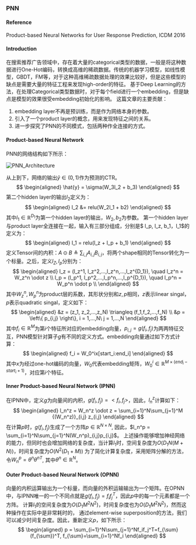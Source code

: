 ### PNN
#### Reference
Product-based Neural Networks for User Response Prediction, ICDM 2016

#### Introduction
在搜索推荐广告领域中，存在着大量的categorical类型的数据，一般是将这种数据进行One-Hot编码，转换成高维的稀疏数据。传统的机器学习模型，如线性模型，GBDT，FM等，对于这种高维稀疏数据处理的效果比较好，但是这些模型的缺点是需要大量的特征工程来发现high-order的特征。
基于Deep Learning的方法，在处理Categorical类型数据时，对于每个field进行一个embedding，但是缺点是模型的效果很受embedding初始化的影响。
这篇文章的主要贡献：
1) embedding layer不再是预训练，而是作为网络本身的参数。
2) 引入了一个product layer的概念，用来发现特征之间的关系。
3) 进一步探究了PNN的不同模式，包括两种作全连接的方式。

#### Product-based Neural Network

PNN的网络结构如下所示：

![PNN_Architecture](PNN_Architecture.png)

从上到下，网络的输出$\hat{y} \in (0, 1)$作为预测的CTR。
$$
\begin{aligned}
\hat{y} = \sigma(W_3l_2 + b_3)
\end{aligned}
$$
第二个hidden layer的输出$l_2$定义为：
$$
\begin{aligned}
l_2 &= relu(W_2l_1 + b2)
\end{aligned}
$$
其中$l_1 \in \mathbb{R}^{D_1}$为第一个hidden layer的输出，$W_2, b_2$为参数。
第一个hidden layer与product layer全连接在一起，输入有三部分组成，分别是$
l_p, l_z, b_1$，$l_1$的定义为：
$$
\begin{aligned}
l_1 = relu(l_z + l_p + b_1)
\end{aligned}
$$
定义Tensor间的内积：$A \odot B \triangleq \sum_{i,j} A_{i,j} B_{i,j}$，将两个shape相同的Tensor转化为一个标量。之后，定义$l_Z, l_p$分别为：
$$
\begin{aligned}
l_z = (l_z^1, l_z^2,...,l_z^n,...,l_z^{D_1}), \quad l_z^n = W_z^n \odot z \\
l_p = (l_p^1, l_p^2,...,l_p^n,...,l_p^{D_1}), \quad l_p^n = W_p^n \odot p \\
\end{aligned}
$$
其中$W_z^n, W_p^n$为product层的系数，其形状分别和$z,p$相同，$z$表示linear singal，$p$表示quadratic singal，定义如下：
$$
\begin{aligned}
&z = (z_1, z_2,...,z_N) \triangleq (f_1,f_2,...,f_N) \\
&p = \left\{ p_{i,j} \right\}, i = 1,...,N\ j = 1,...,N
\end{aligned}
$$
其中$f_i \in \mathbb{R}^M$为第$i$个特征所对应的embedding向量，$p_{i,j}=g(f_i,f_j)$为两两特征交互，PNN模型针对算子$g$有不同的定义方式。embedding向量通过如下方式计算：
$$
\begin{aligned}
f_i = W_0^ix[start_i:end_i]
\end{aligned}
$$
其中$x$为经过one-hot编码的向量，$W_0$代表embedding矩阵，$W_0^i \in \mathbb{R}^{M \times(end_i - start_i + 1)}$，对应第$i$个特征。

#### Inner Product-based Neural Network (IPNN)
在IPNN中，定义$g$为向量间的内积，$g(f_i,f_j) = <f_i, f_j>$，因此，$l_n^z$计算如下：
$$
\begin{aligned}
l_n^z = W_n^z \odot z = \sum_{i=1}^N\sum_{j=1}^M {(W_n^z)}_{i,j} z_{i,j}
\end{aligned}
$$
在计算$p$时，$g(f_i, f_j)$生成了一个方阵$p \in \mathbb{R}^{N \times N}$, 因此，$l_n^p = \sum_{i=1}^N\sum_{j=1}^N(W_n^p)_{i,j}p_{i,j}$。
上述操作能够增加神经网络的能力，但同时也会增加网络的复杂度，当计算$l_1$时，空间复杂度为$O(D_1N(M + N))$，时间复杂度为$O(N^2(D_1 + M))$
为了简化计算复杂度，采用矩阵分解的方法，令$W_n^p = \theta^n{\theta^n}^T$, 其中$\theta^n \in \mathbb{R}^N$。

#### Outer Product-based Neural Network (OPNN)
向量的内积运算输出为一个标量，而向量的外积运输输出为一个矩阵。在OPNN中，与IPNN唯一的一个不同点就是$g(f_i, f_j) = f_if_j^T$，因此$p$中的每一个元素都是一个方阵。
计算$l_1$的空间复杂度为$O(D_1M^2N^2)$，时间复杂度也为$O(D_1M^2N^2)$，然而这种操作在实际中是非常耗时的， 通过element-wise superposition的方法，我们可以减少时间复杂度。因此，重新定义$p$，如下所示：
$$
\begin{aligned}
p = \sum_{i=1}^N\sum_{j=1}^Nf_if_j^T=f_{\sum}(f_{\sum})^T, f_{\sum}=\sum_{i=1}^Nf_i
\end{aligned}
$$

